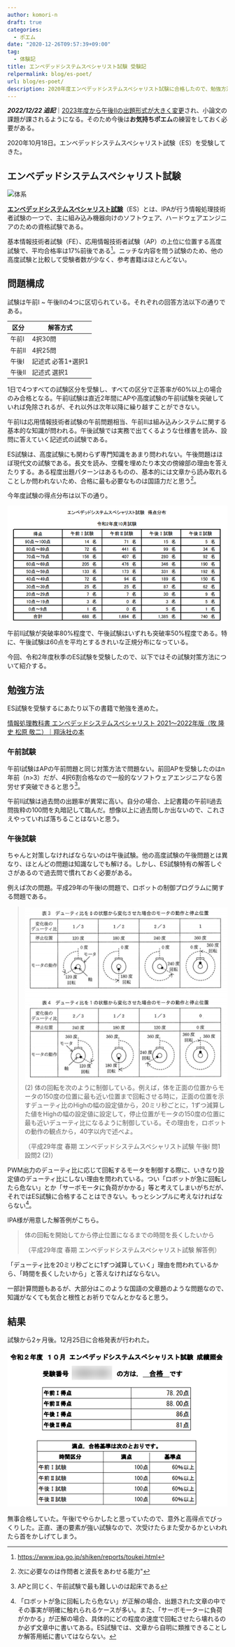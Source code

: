 ```yaml
---
author: komori-n
draft: true
categories:
  - ポエム
date: "2020-12-26T09:57:39+09:00"
tag:
  - 体験記
title: エンベデッドシステムスペシャリスト試験 受験記
relpermalink: blog/es-poet/
url: blog/es-poet/
description: 2020年度エンベデッドシステムスペシャリスト試験に合格したので、勉強方法や感想などについて書く。
---
```


**_2022/12/22 追記_**｜[2023年度から午後IIの出題形式が大きく変更](https://www.jitec.ipa.go.jp/1_00topic/topic_20221220.html)され、小論文の課題が課されるようになる。そのため今後は**お気持ちポエム**の練習をしておく必要がある。

2020年10月18日。エンベデッドシステムスペシャリスト試験（ES）を受験してきた。

## エンベデッドシステムスペシャリスト試験

![体系](https://www.ipa.go.jp/shiken/kubun/pkin3a0000007x81-img/pkin3a0000007xdp.png)

**[エンベデッドシステムスペシャリスト試験](https://www.jitec.ipa.go.jp/1_11seido/es.html)**（ES）とは、IPAが行う情報処理技術者試験の一つで、主に組み込み機器向けのソフトウェア、ハードウェアエンジニアのための資格試験である。

基本情報技術者試験（FE）、応用情報技術者試験（AP）の上位に位置する高度試験で、平均合格率は17%前後である[^1]。ニッチな内容を問う試験のため、他の高度試験と比較して受験者数が少なく、参考書籍はほとんどない。

[^1]: <https://www.ipa.go.jp/shiken/reports/toukei.html>

## 問題構成

試験は午前I ~ 午後IIの4つに区切られている。それぞれの回答方法以下の通りである。

| 区分   | 解答方式           |
| ------ | ------------------ |
| 午前I  | 4択30問            |
| 午前II | 4択25問            |
| 午後I  | 記述式 必答1+選択1 |
| 午後II | 記述式 選択1       |

1日で4つすべての試験区分を受験し、すべての区分で正答率が60%以上の場合のみ合格となる。午前I試験は直近2年間にAPや高度試験の午前I試験を突破していれば免除されるが、それ以外は次年以降に繰り越すことができない。

午前Iは応用情報技術者試験の午前問題相当、午前IIは組み込みシステムに関する基本的な知識が問われる。午後試験では実務で出てくるような仕様書を読み、設問に答えていく記述式の試験である。

ES試験は、高度試験にも関わらず専門知識をあまり問われない。午後問題はほぼ現代文の試験である。長文を読み、空欄を埋めたり本文の傍線部の理由を答えたりする。ある程度出題パターンはあるものの、基本的には文章から読み取れることしか問われないため、合格に最も必要なものは国語力だと思う[^2]。

[^2]: 次に必要なのは作問者と波長をあわせる能力"

今年度試験の得点分布は以下の通り。

![2020年度エンベデッドシステムスペシャリスト試験の得点分布](image-6.png)

午前II試験が突破率80%程度で、午後試験はいずれも突破率50%程度である。特に、午後試験は60点を平均とするきれいな正規分布になっている。

今回、令和2年度秋季のES試験を受験したので、以下ではその試験対策方法について紹介する。

## 勉強方法

ES試験を受験するにあたり以下の書籍で勉強を進めた。

[情報処理教科書 エンベデッドシステムスペシャリスト 2021～2022年版（牧 隆史 松原 敬二）｜翔泳社の本](https://www.shoeisha.co.jp/book/detail/9784798167787)

### 午前試験

午前I試験はAPの午前問題と同じ対策方法で問題ない。前回APを受験したのはn年前（n&gt;3）だが、4択6割合格なので一般的なソフトウェアエンジニアなら苦労せず突破できると思う[^3]。

[^3]: APと同じく、午前試験で最も難しいのは起床である

午前II試験は過去問の出題率が異常に高い。自分の場合、上記書籍の午前II過去問抜粋の100問を丸暗記して臨んだ。想像以上に過去問しか出ないので、これさえやっていれば落ちることはないと思う。

### 午後試験

ちゃんと対策しなければならないのは午後試験。他の高度試験の午後問題とは異なり、ほとんどの問題は知識なしでも解ける。しかし、ES試験特有の解答しぐさがあるので過去問で慣れておく必要がある。

例えば次の問題。平成29年の午後Iの問題で、ロボットの制御プログラムに関する問題である。

> ![平成20年度春季 午後I 問1 設問2 (2)](image-7.png)
> (2) 体の回転を次のように制御している。例えば，体を正面の位置からモータの150度の位置に最も近い位置まで回転させる時に，正面の位置を示すデューティ比のHighの幅の設定値から，20ミリ秒ごとに，1ずつ減算した値をHighの幅の設定値に設定して，停止位置がモータの150度の位置に最も近いデューティ比になるように制御している。その理由を，ロボットの動作の観点から，40字以内で述べよ。
>
> （平成29年度 春期 エンベデッドシステムスペシャリスト試験 午後I 問1 設問2 (2)）

PWM出力のデューティ比に応じて回転するモータを制御する際に、いきなり設定値のデューティ比にしない理由を問われている。つい「ロボットが急に回転したら危ない」とか「サーボモータに負荷がかかる」等と考えてしまいがちだが、それではES試験に合格することはできない。もっとシンプルに考えなければならない[^4]。

[^4]: 「ロボットが急に回転したら危ない」が正解の場合、出題された文章の中でその事実が明確に触れられるケースが多い。また、「サーボモーターに負荷がかかる」が正解の場合、具体的にどの程度の速度で回転させたら壊れるのか必ず文章中に書いてある。ES試験では、文章から自明に類推できることしか解答用紙に書いてはならない。

IPA様が用意した解答例がこちら。

> 体の回転を開始してから停止位置になるまでの時間を長くしたいから
>
> （平成29年度 春期 エンベデッドシステムスペシャリスト試験 解答例）

「デューティ比を20ミリ秒ごとに1ずつ減算していく」理由を問われているから、「時間を長くしたいから」と答えなければならない。

一部計算問題もあるが、大部分はこのような国語の文章題のような問題なので、知識がなくても気合と根性とお祈りでなんとかなると思う。

## 結果

試験から2ヶ月後。12月25日に合格発表が行われた。

![合格発表](image-5.png)

無事合格していた。午後Iでやらかしたと思っていたので、意外と高得点でびっくりした。正直、運の要素が強い試験なので、次受けたらまた受かるかといわれたら首をかしげてしまう。
